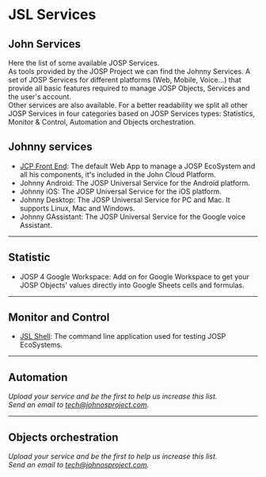 # JSL Services

## John Services

Here the list of some available JOSP Services.<br/>
As tools provided by the JOSP Project we can find the Johnny Services. A set of
JOSP Services for different platforms (Web, Mobile, Voice...) that provide all
basic features required to manage JOSP Objects, Services and the user's account.<br/>
Other services are also available. For a better readability we split all other
JOSP Services in four categories based on JOSP Services types: Statistics,
Monitor & Control, Automation and Objects orchestration.


## Johnny services

* [JCP Front End](jcp/core/fe/README.md): The default Web App to manage a JOSP EcoSystem and all his components, it's included in the John Cloud Platform.
* Johnny Android: The JOSP Universal Service for the Android platform.
* Johnny iOS: The JOSP Universal Service for the iOS platform.
* Johnny Desktop: The JOSP Universal Service for PC and Mac. It supports Linux, Mac and Windows.
* Johnny GAssistant: The JOSP Universal Service for the Google voice Assistant.

---

## Statistic

* JOSP 4 Google Workspace: Add on for Google Workspace to get your JOSP Objects' values directly into Google Sheets cells and formulas.

---

## Monitor and Control

* [JSL Shell](josp/jsl/specs/shell.md): The command line application used for testing JOSP EcoSystems.

---

## Automation

_Upload your service and be the first to help us increase this list.<br/>
Send an email to [tech@johnosproject.com](mailto:tech@johnosproject.com)._

---

## Objects orchestration

_Upload your service and be the first to help us increase this list.<br/>
Send an email to [tech@johnosproject.com](mailto:tech@johnosproject.com)._
